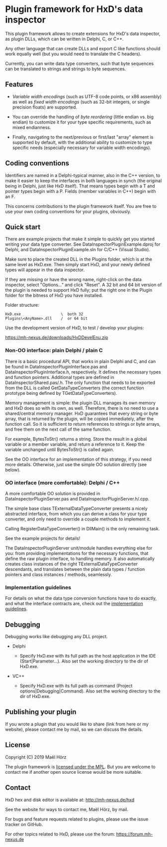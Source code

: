 # Plugin framework for HxD's data inspector

This plugin framework allows to create extensions for HxD's data inspector, as
plugin DLLs, which can be written in Delphi, C, or C++.

Any other language that can create DLLs and export C like functions should work
equally well (but you would need to translate the C headers).

Currently, you can write data type converters, such that byte sequences can be
translated to strings and strings to byte sequences.


## Features

- *Variable width encodings* (such as UTF-8 code points, or x86 assembly) as
  well as *fixed width encodings* (such as 32-bit integers, or single precision
  floats) are supported.

- You can override the handling of *byte reordering* (little endian vs. big
  endian) to customize it for your type specific requirements, such as mixed
  endianness.

- Finally, navigating to the next/previous or first/last "array" element is
  supported by default, with the additional ability to customize to type
  specific needs (especially necessary for variable width encodings).


## Coding conventions

Identifiers are named in a Delphi-typical manner, also in the C++ version, to
make it easier to keep the interfaces in both languages in synch (the original
being in Delphi, just like HxD itself). That means types begin with a T and
pointer types begin with a P. Fields (member variables in C++) begin with an F.

This concerns contributions to the plugin framework itself. You are free to use
your own coding conventions for your plugins, obviously.


## Quick start

There are example projects that make it simple to quickly get you started
writing your data type converter. See DataInspectorPluginExample.dproj for
Delphi, and DataInspectorPluginExample.sln for C/C++ (Visual Studio).

Make sure to place the created DLL in the Plugins folder, which is at the same
level as HxD.exe. Then simply start HxD, and your newly defined types will
appear in the data inspector.

If they are missing or have the wrong name, right-click on the data inspector,
select "Options..." and click "Reset".
A 32 bit and 64 bit version of the plugin is needed to support HxD fully; put
the right one in the Plugin folder for the bitness of HxD you have installed.

Folder structure:
```
HxD.exe                  \  both 32
Plugins\<AnyName>.dll    /  or 64 bit
```

Use the development version of HxD, to test / develop your plugins:

https://mh-nexus.de/downloads/HxDDevelEnu.zip


### Non-OO interface: plain Delphi / plain C

There is a basic procedural API, that works in plain Delphi and C, and can be
found in DataInspectorPluginInterface.pas and DataInspectorPluginInterface.h,
respectively.
It defines the necessary types and function pointers. Additional types are
defined in DataInspectorShared.pas/.h. The only function that needs to be
exported from the DLL is called GetDataTypeConverters (the correct function
prototype being defined by TGetDataTypeConverters).

Memory management is simple: the plugin DLL manages its own memory and HxD does
so with its own, as well. Therefore, there is no need to use a shared/central
memory manager. HxD guarantees that every string or byte array, that is returned
by the plugin, will be copied immediately, after the function call. So it is
sufficient to return references to strings or byte arrays, and free them on the
next call of the same function.

For example, BytesToStr() returns a string. Store the result in a global
variable or a member variable, and return a reference to it. Keep the variable
unchanged until BytesToStr() is called again.

See the OO interface for an implementation of this strategy, if you need more
details. Otherwise, just use the simple OO solution directly (see below).


### OO interface (more comfortable): Delphi / C++

A more comfortable OO solution is provided in DataInspectorPluginServer.pas and
DataInspectorPluginServer.h/.cpp.

The simple base class TExternalDataTypeConverter presents a nicely abstracted
interface, from which you can derive a class for your type converter, and only
need to override a couple methods to implement it.

Calling RegisterDataTypeConverter(<TYourDataTypeConverter>) in DllMain() is the
only remaining task.

See the example projects for details!

The DataInspectorPluginServer unit/module handles everything else for you: from
providing implementations for the necessary functions, that define the raw
plugin interface, to handling memory. It also automatically creates class
instances of the right TExternalDataTypeConverter descendants, and translates
between the plain data types / function pointers and class instances / methods,
seamlessly.

### Implementation guidelines

For details on what the data type conversion functions have to do exactly, and
what the interface contracts are, check out the [implementation guidelines](Implementation%20guidelines.md).


## Debugging

Debugging works like debugging any DLL project.

- Delphi
  - Specify HxD.exe with its full path as the host application in the IDE
  (Start|Parameter...). Also set the working directory to the dir of HxD.exe.

- VC++
  - Specify HxD.exe with its full path as command (Project options|Debugging|Command).
  Also set the working directory to the dir of HxD.exe.


## Publishing your plugin

If you wrote a plugin that you would like to share (link from here or my website), please contact me by mail,
so we can discuss the details.


## License

Copyright (C) 2019 Maël Hörz

The plugin framework is [licensed under the MPL](LICENSE). But you are welcome to contact
me if another open source license would be more suitable.


## Contact

HxD hex and disk editor is available at: http://mh-nexus.de/hxd

See the website for ways to contact me, Maël Hörz, by mail.

For bugs and feature requests related to plugins, please use the issue tracker
on GitHub.

For other topics related to HxD, please use the forum: https://forum.mh-nexus.de
